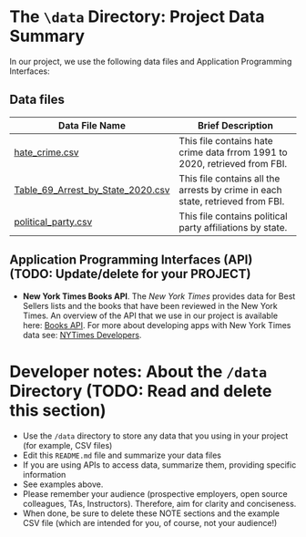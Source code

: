 # The `\data` Directory: Project Data Summary

In our project, we use the following data files and Application Programming Interfaces:

## Data files

| Data File Name                                                           | Brief Description                                                              |
|------------------------|-----------------------------------------------|
| [hate_crime.csv](./hate_crime.csv)                                       | This file contains hate crime data frrom 1991 to 2020, retrieved from FBI.     |
| [Table_69_Arrest_by_State_2020.csv](./Table_69_Arrest_by_State_2020.csv) | This file contains all the arrests by crime in each state, retrieved from FBI. |
| [political_party.csv](./political_party.csv)                             | This file contains political party affiliations by state.                      |

## Application Programming Interfaces (API) (TODO: Update/delete for your PROJECT)

-   **New York Times Books API**. The *New York Times* provides data for Best Sellers lists and the books that have been reviewed in the New York Times. An overview of the API that we use in our project is available here: [Books API](https://developer.nytimes.com/docs/books-product/1/overview). For more about developing apps with New York Times data see: [NYTimes Developers](https://developer.nytimes.com/).

# Developer notes: About the `/data` Directory (TODO: Read and delete this section)

-   Use the `/data` directory to store any data that you using in your project (for example, CSV files)
-   Edit this `README.md` file and summarize your data files
-   If you are using APIs to access data, summarize them, providing specific information
-   See examples above.
-   Please remember your audience (prospective employers, open source colleagues, TAs, Instructors). Therefore, aim for clarity and conciseness.
-   When done, be sure to delete these NOTE sections and the example CSV file (which are intended for you, of course, not your audience!)
